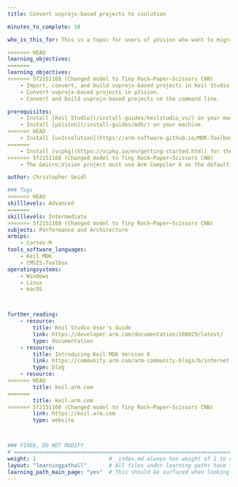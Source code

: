 ```yaml
---
title: Convert uvprojx-based projects to csolution

minutes_to_complete: 10

who_is_this_for: This is a topic for users of µVision who want to migrate to the new project format (csolution) required by CMSIS-Toolbox.

<<<<<<< HEAD
learning_objectives:
=======
learning_objectives: 
>>>>>>> 5f2151168 (Changed model to Tiny Rock–Paper–Scissors CNN)
    - Import, convert, and build uvprojx-based projects in Keil Studio.
    - Convert uvprojx-based projects in µVision.
    - Convert and build uvprojx-based projects on the command line.

prerequisites:
    - Install [Keil Studio](/install-guides/keilstudio_vs/) on your machine.
    - Install [µVision](/install-guides/mdk/) on your machine.
<<<<<<< HEAD
    - Install [uv2csolution](https://arm-software.github.io/MDK-Toolbox/01_installation/) for the command line flow.
=======
    - Install [vcpkg](https://vcpkg.io/en/getting-started.html) for the command line flow.
>>>>>>> 5f2151168 (Changed model to Tiny Rock–Paper–Scissors CNN)
    - The &micro;Vision project must use Arm Compiler 6 as the default toolchain. Arm Compiler 5 is not supported.

author: Christopher Seidl

### Tags
<<<<<<< HEAD
skilllevels: Advanced
=======
skilllevels: Intermediate
>>>>>>> 5f2151168 (Changed model to Tiny Rock–Paper–Scissors CNN)
subjects: Performance and Architecture
armips:
    - Cortex-M
tools_software_languages:
    - Keil MDK
    - CMSIS-Toolbox
operatingsystems:
    - Windows
    - Linux
    - macOS



further_reading:
    - resource:
        title: Keil Studio User's Guide
        link: https://developer.arm.com/documentation/108029/latest/
        type: documentation
    - resource:
        title: Introducing Keil MDK Version 6
        link: https://community.arm.com/arm-community-blogs/b/internet-of-things-blog/posts/keil-mdk-version-6
        type: blog
    - resource:
<<<<<<< HEAD
        title: keil.arm.com
=======
        title: keil.arm.com 
>>>>>>> 5f2151168 (Changed model to Tiny Rock–Paper–Scissors CNN)
        link: https://keil.arm.com
        type: website



### FIXED, DO NOT MODIFY
# ================================================================================
weight: 1                       # _index.md always has weight of 1 to order correctly
layout: "learningpathall"       # All files under learning paths have this same wrapper
learning_path_main_page: "yes"  # This should be surfaced when looking for related content. Only set for _index.md of learning path content.
---
```

